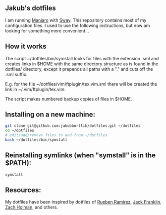 Jakub's dotfiles
----------------

I am running [Manjaro](https://manjaro.org/) with [Sway](https://swaywm.org/).
This repository contains most of my configuration files.
I used to use the following instructions, but now am looking for something more convenient...

How it works
------------
The script ~/dotfiles/bin/symstall looks for files with the extension .sml
and creates links in $HOME with the same directory structure as is found in the
dotfiles/ directory, except it prepends all paths with a "." and cuts off the
.sml suffix.

E.g. for the file ~/dotfiles/vim/ftplugin/tex.vim.sml there will be
created the link in ~/.vim/ftplugin/tex.vim

The script makes numbered backup copies of files in $HOME.

Installing on a new machine:
----------------------------

```bash
git clone git@github.com:jakubbortlik/dotfiles.git ~/dotfiles
cd ~/dotfiles
# edit/add/remove files to and from ~/dotfiles
bash ~/dotfiles/bin/symstall
```

Reinstalling symlinks (when "symstall" is in the $PATH):
--------------------------------------------------------

```bash
symstall
```

Resources:
----------

My dotfiles have been inspired by dotfiles of [Rueben
Ramirez](https://github.com/ruebenramirez/.dotfiles), [Jack
Franklin](https://github.com/jackfranklin/dotfiles), [Zach
Holman](https://github.com/holman/dotfiles), and others.
